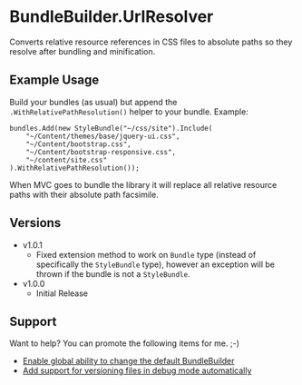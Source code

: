 BundleBuilder.UrlResolver
=========================

Converts relative resource references in CSS files to absolute paths so they resolve after bundling and minification.

Example Usage
-------------

Build your bundles (as usual) but append the `.WithRelativePathResolution()` helper to your bundle. Example:

    bundles.Add(new StyleBundle("~/css/site").Include(
        "~/Content/themes/base/jquery-ui.css",
        "~/Content/bootstrap.css",
        "~/Content/bootstrap-responsive.css",
        "~/content/site.css"
    ).WithRelativePathResolution());
    
When MVC goes to bundle the library it will replace all relative resource paths with their absolute path facsimile.

Versions
--------

* v1.0.1
    * Fixed extension method to work on `Bundle` type (instead of specifically the `StyleBundle` type), however an exception will be thrown if the bundle is not a `StyleBundle`.
* v1.0.0
    * Initial Release

Support
-------

Want to help? You can promote the following items for me. ;-)

* [Enable global ability to change the default BundleBuilder](https://aspnetoptimization.codeplex.com/workitem/53)
* [Add support for versioning files in debug mode automatically](https://aspnetoptimization.codeplex.com/workitem/40)
